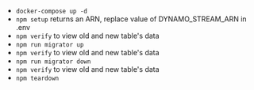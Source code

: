 * `docker-compose up -d`
* `npm setup` returns an ARN, replace value of DYNAMO_STREAM_ARN in .env
* `npm verify` to view old and new table's data
* `npm run migrator up`
* `npm verify` to view old and new table's data
* `npm run migrator down`
* `npm verify` to view old and new table's data
* `npm teardown`